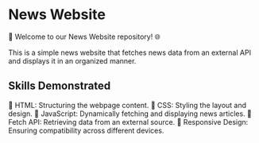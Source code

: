 # News Website

📰 Welcome to our News Website repository! 🌐

This is a simple news website that fetches news data from an external API and displays it in an organized manner.

## Skills Demonstrated

🔹 HTML: Structuring the webpage content.
🔹 CSS: Styling the layout and design.
🔹 JavaScript: Dynamically fetching and displaying news articles.
🔹 Fetch API: Retrieving data from an external source.
🔹 Responsive Design: Ensuring compatibility across different devices.
